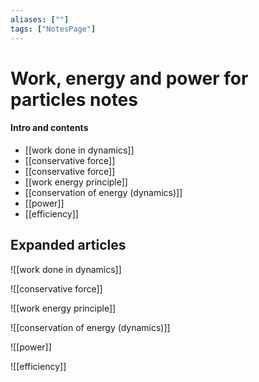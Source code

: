 ```yaml
---
aliases: [""]
tags: ["NotesPage"]
---
```


# Work, energy and power for particles notes

#### Intro and contents
- [[work done in dynamics]]
- [[conservative force]]
- [[conservative force]]
- [[work energy principle]]
- [[conservation of energy (dynamics)]]
- [[power]]
- [[efficiency]]

## Expanded articles
![[work done in dynamics]]

![[conservative force]]

![[work energy principle]]

![[conservation of energy (dynamics)]]

![[power]]

![[efficiency]]